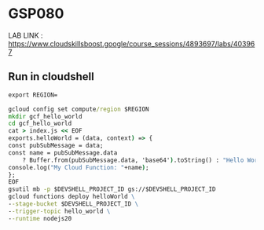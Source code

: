 # GSP080

LAB LINK : https://www.cloudskillsboost.google/course_sessions/4893697/labs/403967

## Run in cloudshell

```cmd
export REGION=
```

```cmd
gcloud config set compute/region $REGION
mkdir gcf_hello_world
cd gcf_hello_world
cat > index.js << EOF
exports.helloWorld = (data, context) => {
const pubSubMessage = data;
const name = pubSubMessage.data
    ? Buffer.from(pubSubMessage.data, 'base64').toString() : "Hello World";
console.log("My Cloud Function: "+name);
};
EOF
gsutil mb -p $DEVSHELL_PROJECT_ID gs://$DEVSHELL_PROJECT_ID
gcloud functions deploy helloWorld \
--stage-bucket $DEVSHELL_PROJECT_ID \
--trigger-topic hello_world \
--runtime nodejs20
```

